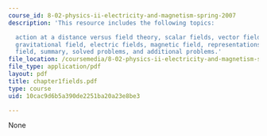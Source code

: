 ```yaml
---
course_id: 8-02-physics-ii-electricity-and-magnetism-spring-2007
description: 'This resource includes the following topics:

  action at a distance versus field theory, scalar fields, vector fields, fluid flow,
  gravitational field, electric fields, magnetic field, representations of a vector
  field, summary, solved problems, and additional problems.'
file_location: /coursemedia/8-02-physics-ii-electricity-and-magnetism-spring-2007/10cac9d6b5a390de2251ba20a23e8be3_chapter1fields.pdf
file_type: application/pdf
layout: pdf
title: chapter1fields.pdf
type: course
uid: 10cac9d6b5a390de2251ba20a23e8be3

---
```

None